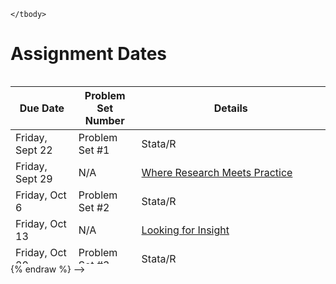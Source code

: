 <!-- 
{% raw %}
<style>
  table {
    width: 100%;
    border-collapse: collapse;
  }
  th, td {
    padding: 8px;
    text-align: left;
    border: 1px solid #ccc;
  }
  th {
    background-color: #f2f2f2;
    font-weight: bold;
    position: sticky;
    top: 0;
  }
</style>

<h1>Reading List</h1>
<div style="height: 300px; overflow: auto;">
  <table>
    <thead>
      <tr>
        <th style="width: 20%;">Week</th>
        <th style="width: 20%;">Date</th>
        <th style="width: 30%;">Topic</th>
        <th style="width: 30%;">Academic Papers</th>
      </tr>
    </thead>
    <tbody>
        <tr>
            <td rowspan="2">1</td>
            <td>Sept 6</td>
            <td rowspan="2" style="text-align: center;">Introduction</td>
            <td><a href="https://www.theatlantic.com/magazine/archive/2005/03/american-casino/303730/">Shiller (2005)</a>, 
            <a href="https://www.newyorker.com/magazine/2006/02/13/million-dollar-murray">Gladwell (2006)</a>
            </td>
        </tr>
        <tr>
            <td>Sept 11</td>
            <td>
            <a href="https://www.nber.org/papers/w26232">Evans (2019)</a>,
            <a href="https://econ.columbia.edu/working-paper/homelessness-research-a-guide-for-economists-and-friends/">O’Flaherty (2019)</a>
            
            </td>
        </tr>
        <tr>
            <td rowspan="2">3</td>
            <td>Sept 20</td>
            <td rowspan="2" style="text-align: center;"> Zoning</td>
            <td>
            <a href="https://pubs.aeaweb.org/doi/pdfplus/10.1257/jep.32.1.59"> Metcalfe (2018) </a>,
            Krimmel and Wang (2023),
            <a href="https://papers.hsilingliao.com/Upzoning_Liao_JMP.pdf"> Liao (2023) </a>
            </td>
        </tr>
        <tr>
            <td>Sept 25</td>
            <td>
            <a href="https://www.nber.org/system/files/working_papers/w28351/w28351.pdf">Shertzer et al. (2021) </a>
            <a href="https://www.urban.org/research/publication/land-use-reforms-and-housing-costs">Saiz (2010)</a>,
            <a href="https://www.urban.org/research/publication/land-use-reforms-and-housing-costs">Stacy (2023)</a>
            </td>
        </tr>
        <tr>
            <td rowspan="2">4</td>
            <td>Sept 27</td>
            <td rowspan="2" style="text-align: center;"> Homelessness Prevention</td>
            <td>
            <a href="https://github.com/dphill12/Papers-by-David-C-Phillips/blob/main/SCC_homelessness_prevention.pdf">Phillips (2023)</a>,
            <a href="https://pubmed.ncbi.nlm.nih.gov/27516600">Evans (2016)</a>
            </td>
        </tr>
        <tr>
            <td>Oct 2</td>
            <td><a href="https://github.com/dphill12/Papers-by-David-C-Phillips/blob/main/Phillips_and_Sullivan_YFHPI.pdf">Phillips (2022)</a>
            <a href="https://siepr.stanford.edu/publications/working-paper/homeless-programs-and-social-insurance">Popov (2016)</a></td>
        </tr>

        <tr>
            <td rowspan="2">4</td>
            <td>Sept 27</td>
            <td rowspan="2" style="text-align: center;"> Exiting Homelessness</td>
            <td>
            <a href="https://www.iza.org/publications/dp/8495/a-journey-home-what-drives-how-long-people-are-homeless">Cobb-Clark (2014)</a>
            </td>
        </tr>
        <tr>
            <td>Oct 2</td>
            <td>
            </td>
        </tr>

   

        <tr>
            <td rowspan="2">5</td>
            <td>Oct 4</td>
            <td rowspan="2" style="text-align: center;"> Rental Control & Vouchers</td>
            <td>
            <a href="https://www.aeaweb.org/articles?id=10.1257/000282803769206188">Glaeser (2003)</a>,
            <a href="https://drive.google.com/file/d/1TQb5a6OGW3o951jYGcrV1xZ0nEIFYqST/view">Diamond (2019)</a>
            </td>
        </tr>
        <tr>
            <td>Oct 11</td>
            <td>
             <a href="https://www.huduser.gov/publications/pdf/hsgvouchers_1_2011.pdf">Mills (2006)</a>
             </td>
        </tr>

        <tr>
            <td rowspan="2">6</td>
            <td>Oct 16</td>
            <td rowspan="2" style="text-align: center;"> Evictions</td>
            <td>
            <a href="https://scholar.harvard.edu/files/mdesmond/files/desmondkimbro.evictions.fallout.sf2015_2.pdf">Desmond (2015)</a>,
            <a href="https://robcollinson.github.io/RobWebsite/Evictions_CHI_NYC.pdf">Collinson 2022</a>
            </td>
        </tr>
        <tr>
            <td>Oct 18</td>
           <td>
            <a href="https://boazabramson.github.io/assets/evictions_abramson.pdf">Abramson (2023)</a>,
            <a href="https://www.kansascityfed.org/research/research-working-papers/equilibrium-evictions/">Corbae (2023)</a>
            </td>
        </tr>
        <tr>
            <td rowspan="2">6</td>
            <td>Oct 16</td>
            <td rowspan="2" style="text-align: center;"> Right to Counsel</td>
            <td>
            <a href="https://www.nber.org/system/files/working_papers/w29836/w29836.pdf">Cassidy (2022)</a>, 
            <a href="https://www.jstor.org/stable/23414787">Greiner (2013)</a>
            </td>
        </tr>
        <tr>
            <td>Oct 18</td>
            <td><a href="https://pharringtonp19.github.io/research/">Power (2023)</a>, 
            <a href="https://www.nber.org/conferences/si-2023-real-estate">Collinson (2023)</a>
        </td>
        </tr>
        <tr>
            <td rowspan="2">7</td>
            <td>Oct 23</td>
            <td rowspan="2" style="text-align: center;"> Neighborhoods</td>
            <td>
            <a href="https://www.aeaweb.org/articles?id=10.1257/aer.20150572">Chetty (2016)</a>,
            <a href="https://www.aeaweb.org/articles?id=10.1257/aer.20161352">Chyn (2018)</a>
            </td>
        </tr>
        <tr>
            <td>Oct 25</td>
            <td><a href="https://www.aeaweb.org/articles?id=10.1257/aer.20150572">Chetty (2016)</a></td>
        </tr>
        <tr>
            <td rowspan="2">8</td>
            <td>Oct 30</td>
            <td rowspan="2" style="text-align: center;"> Low-income Housing</td>
            <td>
            <a href="https://www.journals.uchicago.edu/doi/abs/10.1086/701354">McQuade (2019)</a>,
            <a href="https://higginsbrian.github.io/research/Higgins_JMP_RacialSegmentation.pdf">Arnosti (2019)</a>
            </td>
        </tr>
        <tr>
            <td>Nov 1</td>
            <td><a href="https://www.ncbi.nlm.nih.gov/pmc/articles/PMC3824966/">Baum-Snow (2009)</a>, 
            <a href="https://papers.ssrn.com/sol3/papers.cfm?abstract_id=3265918">Favilukis (2017)</a></td>
            
        </tr>

        <tr>
            <td rowspan="2">9</td>
            <td>Nov 6</td>
            <td rowspan="2" style="text-align: center;"> Discrimination</td>
            <td>
            <a href="https://direct-mit-edu.ezproxy.bu.edu/rest/article/doi/10.1162/rest_a_01276/113772/Racial-Segregation-in-Housing-Markets-and-the"> Akbar et al. (2022) </a>
            <a href="https://www.dropbox.com/s/8s9zvd39wk7gzjp/kermani_wong_returns.pdf?dl=0">Kermani (2022)</a>,
            <a href="https://higginsbrian.github.io/research/Higgins_JMP_RacialSegmentation.pdf">Higgins (2023)</a>
            </td>
        </tr>
        <tr>
            <td>Nov 8</td>
            <td><a href="https://github.com/dphill12/Papers-by-David-C-Phillips/blob/main/section%208%20discrimination.pdf">Phillips (2016)</a></td>
        </tr>

        <tr>
            <td rowspan="2">10</td>
            <td>Nov 13</td>
            <td rowspan="2" style="text-align: center;"> Data & NLP</td>
            <td>
            <a href="https://www.nber.org/papers/w28861">Meyer (2021)</a>,
            <a href="https://github.com/dphill12/Papers-by-David-C-Phillips/blob/main/measuring%20housing%20stability%20with%20consumer%20reference%20data%20-%20Dec19.pdf">Phillips (2019)</a>
            </td>
        </tr>
        <tr>
            <td>Nov 15</td>
            <td><a href="https://www.nber.org/papers/w30163">Meyer (2022)</a></td>
        </tr>

        <tr>
            <td rowspan="2">11</td>
            <td>Nov 20</td>
            <td rowspan="2" style="text-align: center;"> Drug Policy</td>
            <td>
            <a href="https://www.nber.org/papers/w28861">Meyer (2021)</a>,
            <a href="https://github.com/dphill12/Papers-by-David-C-Phillips/blob/main/measuring%20housing%20stability%20with%20consumer%20reference%20data%20-%20Dec19.pdf">Phillips (2019)</a>
            </td>
        </tr>
        <tr>
            <td>Nov 22</td>
            <td><a href="https://www.nber.org/papers/w30163">Meyer (2022)</a></td>
        </tr>

       <tr>
            <td rowspan="2">12</td>
            <td>Nov 20</td>
            <td rowspan="2" style="text-align: center;"> Drug Policy</td>
            <td>
            <a href="https://www.urban.org/policy-centers/metropolitan-housing-and-communities-policy-center/projects/denver-supportive-housing-social-impact-bond-initiative">The Urban Institute (2020)</a>,
            <a href="https://www.urban.org/sites/default/files/publication/25716/412632-Supportive-Housing-for-Returning-Prisoners-Outcomes-and-Impacts-of-the-Returning-Home-Ohio-Pilot-Project.PDF">The Urban Institute (2012)</a>
            </td>
        </tr>
        <tr>
            <td>Nov 22</td>
            <td><a href="https://www.nber.org/papers/w30163">Meyer (2022)</a></td>
        </tr>

        <!-- Add more rows as needed, replacing the placeholder text with the actual details -->
    </tbody>


</table>
</div>
<h1>Assignment Dates</h1>
<div style="height: 300px; overflow: auto;">
  <table>
    <thead>
      <tr>
        <th style="width: 20%;">Due Date</th>
        <th style="width: 20%;">Problem Set Number</th>
        <th style="width: 60%;">Details</th>
      </tr>
    </thead>
    <tbody>
      <tr>
        <td>Friday, Sept 22</td>
        <td>Problem Set #1</td>
        <td>Stata/R</td>
      </tr>
      <tr>
        <td>Friday, Sept 29</td>
        <td>N/A</td>
        <td><a href="https://pharringtonp19.github.io/housing-and-homelessness/assignments.html#where-research-meets-practice">Where Research Meets Practice</a></td>
      </tr>
      <tr>
        <td>Friday, Oct 6</td>
        <td>Problem Set #2</td>
        <td>Stata/R</td>
      </tr>
      <tr>
        <td>Friday, Oct 13</td>
        <td>N/A</td>
        <td><a href="https://pharringtonp19.github.io/housing-and-homelessness/assignments.html#looking-for-insight">Looking for Insight</a></td>
      </tr>
      <tr>
        <td>Friday, Oct 20</td>
        <td>Problem Set #3</td>
        <td>Stata/R</td>
      </tr>
      <tr>
        <td>Friday, Oct 27</td>
        <td>N/A</td>
        <td><a href="https://pharringtonp19.github.io/housing-and-homelessness/assignments.html#looking-for-insight">Asking for Data</a></td>
      </tr>
      <tr>
        <td>Friday, Nov 3</td>
        <td>Problem Set #4</td>
        <td>Stata/R</td>
      </tr>
      <tr>
        <td>Friday, Nov 10</td>
        <td>N/A</td>
        <td><a href="https://pharringtonp19.github.io/housing-and-homelessness/assignments.html#referee-report">Referee Report</a></td>
      </tr>
      <tr>
        <td>Friday, Nov 17</td>
        <td>N/A</td>
        <td><a href="https://pharringtonp19.github.io/housing-and-homelessness/assignments.html#how-it-was-made">How It Was Made</a></td>
      </tr>
    </tbody>
  </table>
</div>
{% endraw %}

<!-- ### **Problem Sets**
- Friday Sept 22: Stata/R Problem Set # 1 Due 
- Friday Sept 29: [Where Research Meets Practice](https://pharringtonp19.github.io/housing-and-homelessness/assignments.html#where-research-meets-practice)
- Friday Oct  6: Stata/R Problem Set # 2 Due 
- Friday Oct 13: [Looking for Insight](https://pharringtonp19.github.io/housing-and-homelessness/assignments.html#looking-for-insight)
- Friday Oct  20: Stata/R Problem Set # 3 Due 
- Friday Oct 27: [Asking for Data](https://pharringtonp19.github.io/housing-and-homelessness/assignments.html#looking-for-insight)
- Friday Nov  3: Stata/R Problem Set # 4 Due
- Friday Nov 10: [Referee Report](https://pharringtonp19.github.io/housing-and-homelessness/assignments.html#referee-report)
- Friday Nov 17: [How It Was Made](https://pharringtonp19.github.io/housing-and-homelessness/assignments.html#how-it-was-made) --> -->
